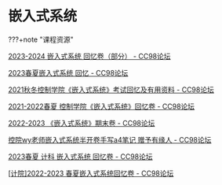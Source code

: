 # 嵌入式系统

???+note "课程资源"

[2023-2024 嵌入式系统 回忆卷（部分） - CC98论坛](https://www.cc98.org/topic/5804405)

[2023春夏嵌入式系统 回忆 - CC98论坛](https://www.cc98.org/topic/5636810)

[2021秋冬控制学院《嵌入式系统》考试回忆及有用资料 - CC98论坛](https://www.cc98.org/topic/5026104)

[2021-2022春夏 控制学院《嵌入式系统》回忆卷 - CC98论坛](https://www.cc98.org/topic/5352976)

[2022-2023 《嵌入式系统》期末卷 - CC98论坛](https://www.cc98.org/topic/5505315)

[控院wy老师嵌入式系统半开卷手写a4笔记 赠予有缘人 - CC98论坛](https://www.cc98.org/topic/5695583/1#1)

[2023春夏 计科 嵌入式系统 回忆卷 - CC98论坛](https://www.cc98.org/topic/5644583)

[[计院\]2022-2023 春夏嵌入式系统回忆卷 - CC98论坛](https://www.cc98.org/topic/5644575)